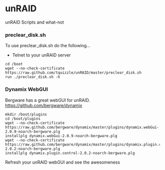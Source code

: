 unRAID
======

unRAID Scripts and what-not


### preclear_disk.sh

To use preclear_disk.sh do the following...

* Telnet to your unRAID server

```
cd /boot
wget --no-check-certificate https://raw.github.com/tquizzle/unRAID/master/preclear_disk.sh
run ./preclear_disk.sh -h
```

### Dynamix WebGUI

Bergware has a great webGUI for unRAID. https://github.com/bergware/dynamix

```
mkdir /boot/plugins
cd /boot/plugins
wget --no-check-certificate https://raw.github.com/bergware/dynamix/master/plugins/dynamix.webGui-2.0.9-noarch-bergware.plg
installplg dynamix.webGui-2.0.9-noarch-bergware.plg
wget --no-check-certificate https://raw.github.com/bergware/dynamix/master/plugins/dynamix.plugin.control-2.0.2-noarch-bergware.plg
installplg dynamix.plugin.control-2.0.2-noarch-bergware.plg
```
Refresh your unRAID webGUI and see the awesomeness

